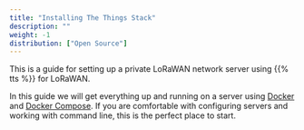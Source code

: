 ```yaml
---
title: "Installing The Things Stack"
description: ""
weight: -1
distribution: ["Open Source"]
---
```


This is a guide for setting up a private LoRaWAN network server using {{% tts %}} for LoRaWAN.

In this guide we will get everything up and running on a server using [Docker](https://docs.docker.com/engine/) and [Docker Compose](https://docs.docker.com/compose/). If you are comfortable with configuring servers and working with command line, this is the perfect place to start.
